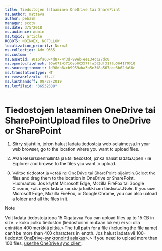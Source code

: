 ```yaml
---
title: Tiedostojen lataaminen OneDrive tai SharePoint
ms.author: matteva
author: pebaum
manager: scotv
ms.date: 3/5/2018
ms.audience: Admin
ms.topic: article
ROBOTS: NOINDEX, NOFOLLOW
localization_priority: Normal
ms.collection: Adm_O365
ms.custom: ''
ms.assetid: a016fa63-4d87-4f3d-99eb-ee134cb27dc0
ms.openlocfilehash: 90a67243716eb66357ffa362df31f7b064170918
ms.sourcegitcommit: 1d98db8acb9959aba3b5e308a567ade6b62da56c
ms.translationtype: MT
ms.contentlocale: fi-FI
ms.lasthandoff: 08/22/2019
ms.locfileid: "36532508"
---
```

# <a name="upload-files-to-onedrive-or-sharepoint"></a><span data-ttu-id="7acfc-102">Tiedostojen lataaminen OneDrive tai SharePoint</span><span class="sxs-lookup"><span data-stu-id="7acfc-102">Upload files to OneDrive or SharePoint</span></span>

1. <span data-ttu-id="7acfc-103">Siirry sijaintiin, johon haluat ladata tiedostoja web-selaimessa.</span><span class="sxs-lookup"><span data-stu-id="7acfc-103">In your web browser, go to the location where you want to upload files.</span></span>
    
2. <span data-ttu-id="7acfc-104">Avaa Resurssienhallinta ja Etsi tiedostot, jonka haluat ladata.</span><span class="sxs-lookup"><span data-stu-id="7acfc-104">Open File Explorer and browse to the files you want to upload.</span></span>
    
3. <span data-ttu-id="7acfc-105">Valitse tiedostot ja vetää ne OneDrive tai SharePoint-sijaintiin.</span><span class="sxs-lookup"><span data-stu-id="7acfc-105">Select the files and drag them to the location in OneDrive or SharePoint.</span></span> <span data-ttu-id="7acfc-106">Huomautus: Jos käytät Microsoft Edge, Mozilla FireFox tai Google Chrome, voit myös ladata kansio ja kaikki sen tiedostot.</span><span class="sxs-lookup"><span data-stu-id="7acfc-106">Note: If you use Microsoft Edge, Mozilla FireFox, or Google Chrome, you can also upload a folder and all the files in it.</span></span>
    
> [!NOTE]
>  <span data-ttu-id="7acfc-107">Voit ladata tiedostoja jopa 15 Gigatavua.</span><span class="sxs-lookup"><span data-stu-id="7acfc-107">You can upload files up to 15 GB in size.</span></span> <span data-ttu-id="7acfc-108">> koko polku tiedoston (tiedostonimi mukaan lukien) ei voi olla enintään 400 merkkiä pitkä.</span><span class="sxs-lookup"><span data-stu-id="7acfc-108">>  The full path for a file (including the file name) can't be more than 400 characters in length.</span></span> <span data-ttu-id="7acfc-109">Jos haluat ladata yli 100-tiedostot [OneDrive-synkronointi asiakas](https://go.microsoft.com/fwlink/?linkid=866427)>.</span><span class="sxs-lookup"><span data-stu-id="7acfc-109">>  If you need to upload more than 100 files, [use the OneDrive sync client](https://go.microsoft.com/fwlink/?linkid=866427).</span></span> 
  

